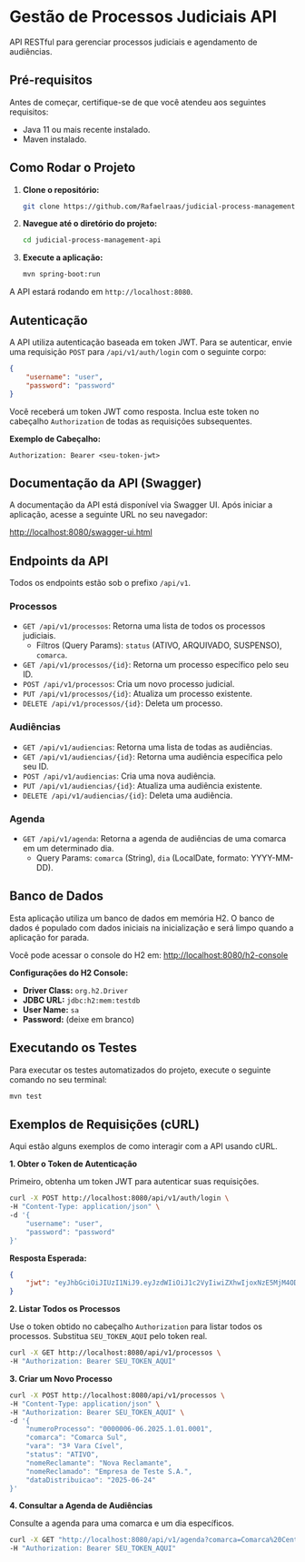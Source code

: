 # Gestão de Processos Judiciais API

API RESTful para gerenciar processos judiciais e agendamento de audiências.

## Pré-requisitos

Antes de começar, certifique-se de que você atendeu aos seguintes requisitos:

*   Java 11 ou mais recente instalado.
*   Maven instalado.

## Como Rodar o Projeto

1.  **Clone o repositório:**
    ```bash
    git clone https://github.com/Rafaelraas/judicial-process-management-api.git
    ```

2.  **Navegue até o diretório do projeto:**
    ```bash
    cd judicial-process-management-api
    ```

3.  **Execute a aplicação:**
    ```bash
    mvn spring-boot:run
    ```

A API estará rodando em `http://localhost:8080`.

## Autenticação

A API utiliza autenticação baseada em token JWT. Para se autenticar, envie uma requisição `POST` para `/api/v1/auth/login` com o seguinte corpo:

```json
{
    "username": "user",
    "password": "password"
}
```

Você receberá um token JWT como resposta. Inclua este token no cabeçalho `Authorization` de todas as requisições subsequentes.

**Exemplo de Cabeçalho:**
```
Authorization: Bearer <seu-token-jwt>
```

## Documentação da API (Swagger)

A documentação da API está disponível via Swagger UI. Após iniciar a aplicação, acesse a seguinte URL no seu navegador:

[http://localhost:8080/swagger-ui.html](http://localhost:8080/swagger-ui.html)

## Endpoints da API

Todos os endpoints estão sob o prefixo `/api/v1`.

### Processos

*   `GET /api/v1/processos`: Retorna uma lista de todos os processos judiciais.
    *   Filtros (Query Params): `status` (ATIVO, ARQUIVADO, SUSPENSO), `comarca`.
*   `GET /api/v1/processos/{id}`: Retorna um processo específico pelo seu ID.
*   `POST /api/v1/processos`: Cria um novo processo judicial.
*   `PUT /api/v1/processos/{id}`: Atualiza um processo existente.
*   `DELETE /api/v1/processos/{id}`: Deleta um processo.

### Audiências

*   `GET /api/v1/audiencias`: Retorna uma lista de todas as audiências.
*   `GET /api/v1/audiencias/{id}`: Retorna uma audiência específica pelo seu ID.
*   `POST /api/v1/audiencias`: Cria uma nova audiência.
*   `PUT /api/v1/audiencias/{id}`: Atualiza uma audiência existente.
*   `DELETE /api/v1/audiencias/{id}`: Deleta uma audiência.

### Agenda

*   `GET /api/v1/agenda`: Retorna a agenda de audiências de uma comarca em um determinado dia.
    *   Query Params: `comarca` (String), `dia` (LocalDate, formato: YYYY-MM-DD).

## Banco de Dados

Esta aplicação utiliza um banco de dados em memória H2. O banco de dados é populado com dados iniciais na inicialização e será limpo quando a aplicação for parada.

Você pode acessar o console do H2 em: [http://localhost:8080/h2-console](http://localhost:8080/h2-console)

**Configurações do H2 Console:**
*   **Driver Class:** `org.h2.Driver`
*   **JDBC URL:** `jdbc:h2:mem:testdb`
*   **User Name:** `sa`
*   **Password:** (deixe em branco)

## Executando os Testes

Para executar os testes automatizados do projeto, execute o seguinte comando no seu terminal:

```bash
mvn test
```

## Exemplos de Requisições (cURL)

Aqui estão alguns exemplos de como interagir com a API usando cURL.

**1. Obter o Token de Autenticação**

Primeiro, obtenha um token JWT para autenticar suas requisições.

```bash
curl -X POST http://localhost:8080/api/v1/auth/login \
-H "Content-Type: application/json" \
-d '{
    "username": "user",
    "password": "password"
}'
```

**Resposta Esperada:**

```json
{
    "jwt": "eyJhbGciOiJIUzI1NiJ9.eyJzdWIiOiJ1c2VyIiwiZXhwIjoxNzE5MjM4ODk5LCJpYXQiOjE3MTkyMDI4OTl9.example_token"
}
```

**2. Listar Todos os Processos**

Use o token obtido no cabeçalho `Authorization` para listar todos os processos. Substitua `SEU_TOKEN_AQUI` pelo token real.

```bash
curl -X GET http://localhost:8080/api/v1/processos \
-H "Authorization: Bearer SEU_TOKEN_AQUI"
```

**3. Criar um Novo Processo**

```bash
curl -X POST http://localhost:8080/api/v1/processos \
-H "Content-Type: application/json" \
-H "Authorization: Bearer SEU_TOKEN_AQUI" \
-d '{
    "numeroProcesso": "0000006-06.2025.1.01.0001",
    "comarca": "Comarca Sul",
    "vara": "3ª Vara Cível",
    "status": "ATIVO",
    "nomeReclamante": "Nova Reclamante",
    "nomeReclamado": "Empresa de Teste S.A.",
    "dataDistribuicao": "2025-06-24"
}'
```

**4. Consultar a Agenda de Audiências**

Consulte a agenda para uma comarca e um dia específicos.

```bash
curl -X GET "http://localhost:8080/api/v1/agenda?comarca=Comarca%20Central&dia=2025-06-26" \
-H "Authorization: Bearer SEU_TOKEN_AQUI"
```
